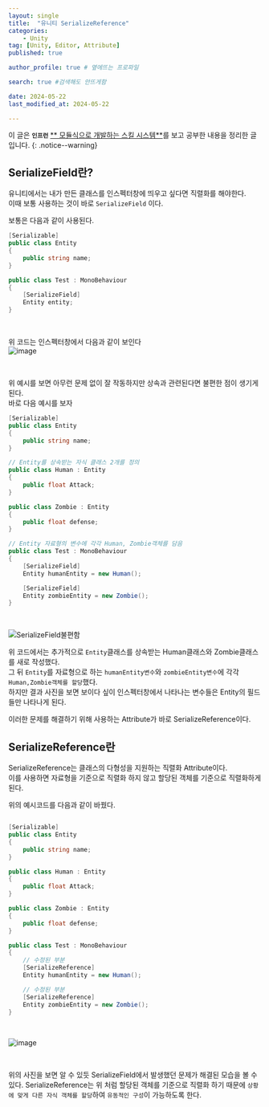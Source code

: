 ```yaml
---
layout: single
title:  "유니티 SerializeReference"
categories: 
    - Unity
tag: [Unity, Editor, Attribute]
published: true

author_profile: true # 옆에뜨는 프로파일

search: true #검색해도 안뜨게함

date: 2024-05-22
last_modified_at: 2024-05-22

---
```

이 글은 **`인프런`** [** 모듈식으로 개발하는 스킬 시스템**](https://www.inflearn.com/course/%EC%9C%A0%EB%8B%88%ED%8B%B0-%EB%AA%A8%EB%93%88%EC%8B%9D-%EC%8A%A4%ED%82%AC-%EC%8B%9C%EC%8A%A4%ED%85%9C)를 보고 공부한 내용을 정리한 글입니다.
{: .notice--warning}

## SerializeField란?
유니티에서는 내가 만든 클래스를 인스펙터창에 띄우고 싶다면 직렬화를 해야한다. <br>
이때 보통 사용하는 것이 바로 `SerializeField` 이다. <br>

보통은 다음과 같이 사용된다.
```cs
[Serializable]
public class Entity
{
    public string name;
}

public class Test : MonoBehaviour
{
    [SerializeField]
    Entity entity;
}
```

<br>

위 코드는 인스펙터창에서 다음과 같이 보인다 <br>
![image](https://github.com/novicehog/comments/assets/131991619/5b9f11dc-26a0-4f9e-8b15-87b39f1d1ee3)

<br>

위 예시를 보면 아무런 문제 없이 잘 작동하지만 상속과 관련된다면 불편한 점이 생기게 된다. <br>
바로 다음 예시를 보자

```cs
[Serializable]
public class Entity
{
    public string name;
}

// Entity를 상속받는 자식 클래스 2개를 정의
public class Human : Entity
{
    public float Attack;
}

public class Zombie : Entity
{
    public float defense;
}

// Entity 자료형의 변수에 각각 Human, Zombie객체를 담음
public class Test : MonoBehaviour
{
    [SerializeField]
    Entity humanEntity = new Human();

    [SerializeField]
    Entity zombieEntity = new Zombie();
}
```
<br>

![SerializeField불편함](https://github.com/novicehog/comments/assets/131991619/54f4b7f6-0dc9-4b19-b1ed-cb1fad66db6c)

위 코드에서는 추가적으로 `Entity`클래스를 상속받는 Human클래스와 Zombie클래스를 새로 작성했다.<br>
그 뒤 `Entity`를 자료형으로 하는 `humanEntity변수`와 `zombieEntity변수`에 각각 `Human,Zombie객체를 할당`했다.<br>
하지만 결과 사진을 보면 보이다 싶이 인스펙터창에서 나타나는 변수들은 Entity의 필드들만 나타나게 된다.<br>

이러한 문제를 해결하기 위해 사용하는 Attribute가 바로 SerializeReference이다.
## SerializeReference란
SerializeReference는 클래스의 다형성을 지원하는 직렬화 Attribute이다.<br>
이를 사용하면 자료형을 기준으로 직렬화 하지 않고 할당된 객체를 기준으로 직렬화하게 된다.

위의 예시코드를 다음과 같이 바꿨다.


```cs

[Serializable]
public class Entity
{
    public string name;
}

public class Human : Entity
{
    public float Attack;
}

public class Zombie : Entity
{
    public float defense;
}

public class Test : MonoBehaviour
{
    // 수정된 부분
    [SerializeReference]
    Entity humanEntity = new Human();

    // 수정된 부분
    [SerializeReference]
    Entity zombieEntity = new Zombie();
}
```
<br>

![image](https://github.com/novicehog/comments/assets/131991619/428500c9-d050-491c-8085-1690cc866ddd)

<br>

위의 사진을 보면 알 수 있듯 SerializeField에서 발생했던 문제가 해결된 모습을 볼 수 있다.
SerializeReference는 위 처럼 할당된 객체를 기준으로 직렬화 하기 때문에 `상황에 맞게 다른 자식 객체를 할당`하여 `유동적인 구성`이 가능하도록 한다.


